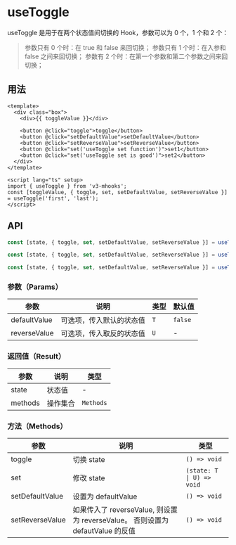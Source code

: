 # useToggle

useToggle 是用于在两个状态值间切换的 Hook，参数可以为 0 个，1 个和 2 个：

> 参数只有 0 个时：在 true 和 false 来回切换；
> 参数只有 1 个时：在入参和 false 之间来回切换；
> 参数有 2 个时：在第一个参数和第二个参数之间来回切换；

## 用法

```vue
<template>
  <div class="box">
    <div>{{ toggleValue }}</div>

    <button @click="toggle">toggle</button>
    <button @click="setDefaultValue">setDefaultValue</button>
    <button @click="setReverseValue">setReverseValue</button>
    <button @click="set('useToggle set function')">set1</button>
    <button @click="set('useToggle set is good')">set2</button>
  </div>
</template>

<script lang="ts" setup>
import { useToggle } from 'v3-mhooks';
const [toggleValue, { toggle, set, setDefaultValue, setReverseValue }] = useToggle('first', 'last');
</script>
```

## API

```typescript
const [state, { toggle, set, setDefaultValue, setReverseValue }] = useToggle(defaultValue?: boolean);

const [state, { toggle, set, setDefaultValue, setReverseValue }] = useToggle<T>(defaultValue: T);

const [state, { toggle, set, setDefaultValue, setReverseValue }] = useToggle<T, U>(defaultValue: T, reverseValue: U);
```

### 参数（Params）

| 参数         | 说明                     | 类型 | 默认值  |
| ------------ | ------------------------ | ---- | ------- |
| defaultValue | 可选项，传入默认的状态值 | `T`  | `false` |
| reverseValue | 可选项，传入取反的状态值 | `U`  | -       |

### 返回值（Result）

| 参数    | 说明     | 类型      |
| ------- | -------- | --------- |
| state   | 状态值   | -         |
| methods | 操作集合 | `Methods` |

### 方法（Methods）

| 参数            | 说明                                                                           | 类型                      |
| --------------- | ------------------------------------------------------------------------------ | ------------------------- |
| toggle          | 切换 state                                                                     | `() => void`              |
| set             | 修改 state                                                                     | `(state: T \| U) => void` |
| setDefaultValue | 设置为 defaultValue                                                            | `() => void`              |
| setReverseValue | 如果传入了 reverseValue, 则设置为 reverseValue。 否则设置为 defautValue 的反值 | `() => void`              |
